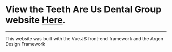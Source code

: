 <h1 id="a">View the Teeth Are Us Dental Group website <a href="https://www.teethareusdental.com">Here</a>.</h1>

<hr/>

<p>This website was built with the Vue.JS front-end framework and the Argon Design Framework</p>
